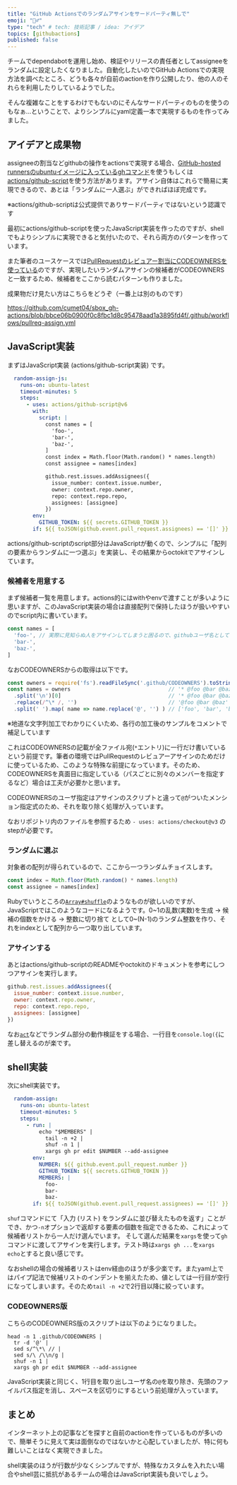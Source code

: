 ```yaml
---
title: "GitHub Actionsでのランダムアサインをサードパーティ無しで"
emoji: "🙋‍♂️"
type: "tech" # tech: 技術記事 / idea: アイデア
topics: [githubactions]
published: false
---
```


チームでdependabotを運用し始め、検証やリリースの責任者としてassigneeをランダムに設定したくなりました。自動化したいのでGitHub Actionsでの実現方法を調べたところ、どうも各々が自前のactionを作り公開したり、他の人のそれらを利用したりしているようでした。

そんな複雑なことをするわけでもないのにそんなサードパーティのものを使うのもなぁ...ということで、よりシンプルにyaml定義一本で実現するものを作ってみました。

## アイデアと成果物
assigneeの割当などgithubの操作をactionsで実現する場合、[GitHub-hosted runnersのubuntuイメージに入っているghコマンド](https://github.com/actions/virtual-environments/blob/main/images/linux/Ubuntu2004-Readme.md#cli-tools)を使うもしくは[actions/github-script](https://github.com/actions/github-script)を使う方法があります。アサイン自体はこれらで簡易に実現できるので、あとは「ランダムに一人選ぶ」ができればほぼ完成です。

※actions/github-scriptは公式提供でありサードパーティではないという認識です

最初にactions/github-scriptを使ったJavaScript実装を作ったのですが、shellでもよりシンプルに実現できると気付いたので、それら両方のパターンを作っています。

また筆者のユースケースでは[PullRequestのレビュアー割当にCODEOWNERSを使っている](TODO)のですが、実現したいランダムアサインの候補者がCODEOWNERSと一致するため、候補者をここから読むパターンも作りました。

成果物だけ見たい方はこちらをどうぞ（一番上は別のものです）

https://github.com/cumet04/sbox_gh-actions/blob/bbce06b0900f0c8fbc1d8c95478aad1a3895fd4f/.github/workflows/pullreq-assign.yml


## JavaScript実装
まずはJavaScript実装 (actions/github-script実装) です。

```yaml
  random-assign-js:
    runs-on: ubuntu-latest
    timeout-minutes: 5
    steps:
      - uses: actions/github-script@v6
        with:
          script: |
            const names = [
              'foo-',
              'bar-',
              'baz-',
            ]
            const index = Math.floor(Math.random() * names.length)
            const assignee = names[index]

            github.rest.issues.addAssignees({
              issue_number: context.issue.number,
              owner: context.repo.owner,
              repo: context.repo.repo,
              assignees: [assignee]
            })
        env:
          GITHUB_TOKEN: ${{ secrets.GITHUB_TOKEN }}
        if: ${{ toJSON(github.event.pull_request.assignees) == '[]' }}
```

actions/github-scriptのscript部分はJavaScriptが動くので、シンプルに「配列の要素からランダムに一つ選ぶ」を実装し、その結果からoctokitでアサインしています。

### 候補者を用意する
まず候補者一覧を用意します。actions的にはwithやenvで渡すことが多いように思いますが、このJavaScript実装の場合は直接配列で保持したほうが扱いやすいのでscript内に書いています。

```javascript
const names = [
  'foo-', // 実際に見知らぬ人をアサインしてしまうと困るので、githubユーザ名として不正な（末尾ハイフンな）値を仮置き
  'bar-',
  'baz-',
]
```

なおCODEOWNERSからの取得は以下です。

```javascript
const owners = require('fs').readFileSync('.github/CODEOWNERS').toString()
const names = owners                               // '* @foo @bar @baz\napp/ @foo\n...'
  .split('\n')[0]                                  // '* @foo @bar @baz'
  .replace(/^\* /, '')                             // '@foo @bar @baz'
  .split(' ').map( name => name.replace('@', '') ) // ['foo', 'bar', 'baz']
```

※地道な文字列加工でわかりにくいため、各行の加工後のサンプルをコメントで補足しています

これはCODEOWNERSの記載が全ファイル宛(`*`エントリ)に一行だけ書いているという前提です。筆者の環境ではPullRequestのレビュアーアサインのためだけに使っているため、このような特殊な前提になっています。そのため、CODEOWNERSを真面目に指定している（パスごとに別々のメンバーを指定するなど）場合は工夫が必要かと思います。

CODEOWNERSのユーザ指定はアサインのスクリプトと違って`@`がついたメンション指定式のため、それを取り除く処理が入っています。

なおリポジトリ内のファイルを参照するため `- uses: actions/checkout@v3` のstepが必要です。

### ランダムに選ぶ
対象者の配列が得られているので、ここから一つランダムチョイスします。

```javascript
const index = Math.floor(Math.random() * names.length)
const assignee = names[index]
```

Rubyでいうところの[`Array#shuffle`](https://docs.ruby-lang.org/ja/latest/method/Array/i/shuffle.html)のようなものが欲しいのですが、JavaScriptではこのようなコードになるようです。0~1の乱数(実数)を生成 -> 候補の個数をかける -> 整数に切り捨て として0~(N-1)のランダム整数を作り、それをindexとして配列から一つ取り出しています。

### アサインする
あとはactions/github-scriptのREADMEやoctokitのドキュメントを参考にしつつアサインを実行します。

```javascript
github.rest.issues.addAssignees({
  issue_number: context.issue.number,
  owner: context.repo.owner,
  repo: context.repo.repo,
  assignees: [assignee]
})
```

なお[`act`](https://github.com/nektos/act)などでランダム部分の動作検証をする場合、一行目を`console.log({`に差し替えるのが楽です。

## shell実装
次にshell実装です。

```yaml
  random-assign:
    runs-on: ubuntu-latest
    timeout-minutes: 5
    steps:
      - run: |
          echo "$MEMBERS" |
            tail -n +2 |
            shuf -n 1 |
            xargs gh pr edit $NUMBER --add-assignee
        env:
          NUMBER: ${{ github.event.pull_request.number }}
          GITHUB_TOKEN: ${{ secrets.GITHUB_TOKEN }}
          MEMBERS: |
            foo-
            bar-
            baz-
        if: ${{ toJSON(github.event.pull_request.assignees) == '[]' }}
```

`shuf`コマンドにて「入力 (リスト) をランダムに並び替えたものを返す」ことができ、かつ`-n`オプションで返却する要素の個数を指定できるため、これによって候補者リストから一人だけ選んでいます。
そして選んだ結果を`xargs`を使って`gh`コマンドに渡してアサインを実行します。テスト時は`xargs gh ...`を`xargs echo`とすると良い感じです。

なおshellの場合の候補者リストはenv経由のほうが多少楽です。またyaml上ではパイプ記法で候補リストのインデントを揃えたため、値としては一行目が空行になってしまいます。そのため`tail -n +2`で2行目以降に絞っています。

### CODEOWNERS版
こちらのCODEOWNERS版のスクリプトは以下のようになりました。

```shell
head -n 1 .github/CODEOWNERS |
  tr -d '@' |
  sed s/^\*\ // |
  sed s/\ /\\n/g |
  shuf -n 1 |
  xargs gh pr edit $NUMBER --add-assignee
```

JavaScript実装と同じく、1行目を取り出しユーザ名の`@`を取り除き、先頭のファイルパス指定を消し、スペースを区切りにするという前処理が入っています。

## まとめ
インターネット上の記事などを探すと自前のactionを作っているものが多いので、簡単そうに見えて実は面倒なのではないかと心配していましたが、特に何も難しいことはなく実現できました。

shell実装のほうが行数が少なくシンプルですが、特殊なカスタムを入れたい場合やshell芸に抵抗があるチームの場合はJavaScript実装も良いでしょう。
